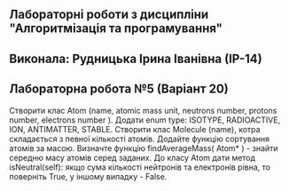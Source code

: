 ## Лабораторні роботи з дисципліни "Алгоритмізація та програмування"

## Виконала: Рудницька Ірина Іванівна (ІР-14)
## Лабораторна робота №5 (Варіант 20)
Створити клас Atom (name, atomic mass unit, neutrons number, protons number, electrons number ). Додати enum type: ISOTYPE, RADIOACTIVE, ION, ANTIMATTER, STABLE.  Створити клас Molecule (name),  котра складається з певної кількості атомів. Додайте функцію сортування атомів за масою. Визначте функцію findAverageMass( Atom* ) - знайти середню масу атомів серед заданих.  До класу Atom дати метод isNeutral(self): якщо сума кількості нейтронів та електронів рівна,  то поверніть True, у іншому випадку - False.
